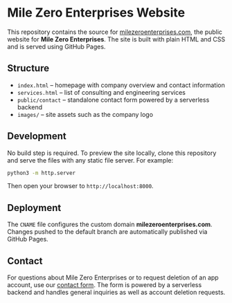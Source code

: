# Mile Zero Enterprises Website

This repository contains the source for [milezeroenterprises.com](https://www.milezeroenterprises.com), the
public website for **Mile Zero Enterprises**. The site is built with plain HTML and
CSS and is served using GitHub Pages.

## Structure

- `index.html` – homepage with company overview and contact information
- `services.html` – list of consulting and engineering services
- `public/contact` – standalone contact form powered by a serverless backend
- `images/` – site assets such as the company logo

## Development

No build step is required. To preview the site locally, clone this repository and
serve the files with any static file server. For example:

```bash
python3 -m http.server
```

Then open your browser to `http://localhost:8000`.

## Deployment

The `CNAME` file configures the custom domain **milezeroenterprises.com**. Changes
pushed to the default branch are automatically published via GitHub Pages.

## Contact

For questions about Mile Zero Enterprises or to request deletion of an app account, use our [contact form](public/contact/).
The form is powered by a serverless backend and handles general inquiries as well as account deletion requests.

